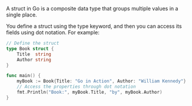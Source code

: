 A struct in Go is a composite data type that groups multiple values in a single place. 

You define a struct using the type keyword, and then you can access its fields using dot notation. For example:

```go
// Define the struct
type Book struct {
    Title  string
    Author string
}

func main() {
    myBook := Book{Title: "Go in Action", Author: "William Kennedy"}
    // Access the properties through dot notation
    fmt.Println("Book:", myBook.Title, "by", myBook.Author)
}
``` 